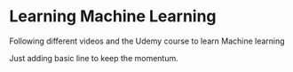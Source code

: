 # Learning Machine Learning

Following different videos and the Udemy course to learn Machine learning

Just adding basic line to keep the momentum.
